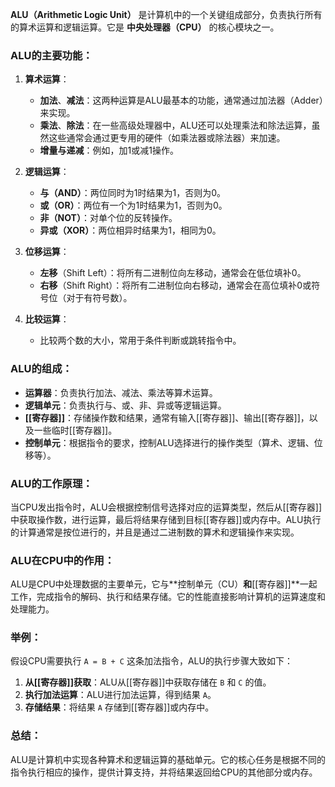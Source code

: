 **ALU（Arithmetic Logic Unit）** 是计算机中的一个关键组成部分，负责执行所有的算术运算和逻辑运算。它是 **中央处理器（CPU）** 的核心模块之一。

### ALU的主要功能：

1. **算术运算**：
    
    - **加法**、**减法**：这两种运算是ALU最基本的功能，通常通过加法器（Adder）来实现。
    - **乘法**、**除法**：在一些高级处理器中，ALU还可以处理乘法和除法运算，虽然这些通常会通过更专用的硬件（如乘法器或除法器）来加速。
    - **增量与递减**：例如，加1或减1操作。
2. **逻辑运算**：
    
    - **与（AND）**：两位同时为1时结果为1，否则为0。
    - **或（OR）**：两位有一个为1时结果为1，否则为0。
    - **非（NOT）**：对单个位的反转操作。
    - **异或（XOR）**：两位相异时结果为1，相同为0。
3. **位移运算**：
    
    - **左移**（Shift Left）：将所有二进制位向左移动，通常会在低位填补0。
    - **右移**（Shift Right）：将所有二进制位向右移动，通常会在高位填补0或符号位（对于有符号数）。
4. **比较运算**：
    
    - 比较两个数的大小，常用于条件判断或跳转指令中。

### ALU的组成：

- **运算器**：负责执行加法、减法、乘法等算术运算。
- **逻辑单元**：负责执行与、或、非、异或等逻辑运算。
- **[[寄存器]]**：存储操作数和结果，通常有输入[[寄存器]]、输出[[寄存器]]，以及一些临时[[寄存器]]。
- **控制单元**：根据指令的要求，控制ALU选择进行的操作类型（算术、逻辑、位移等）。

### ALU的工作原理：

当CPU发出指令时，ALU会根据控制信号选择对应的运算类型，然后从[[寄存器]]中获取操作数，进行运算，最后将结果存储到目标[[寄存器]]或内存中。ALU执行的计算通常是按位进行的，并且是通过二进制数的算术和逻辑操作来实现。

### ALU在CPU中的作用：

ALU是CPU中处理数据的主要单元，它与**控制单元（CU）**和**[[寄存器]]**一起工作，完成指令的解码、执行和结果存储。它的性能直接影响计算机的运算速度和处理能力。

### 举例：

假设CPU需要执行 `A = B + C` 这条加法指令，ALU的执行步骤大致如下：

1. **从[[寄存器]]获取**：ALU从[[寄存器]]中获取存储在 `B` 和 `C` 的值。
2. **执行加法运算**：ALU进行加法运算，得到结果 `A`。
3. **存储结果**：将结果 `A` 存储到[[寄存器]]或内存中。

### 总结：

ALU是计算机中实现各种算术和逻辑运算的基础单元。它的核心任务是根据不同的指令执行相应的操作，提供计算支持，并将结果返回给CPU的其他部分或内存。